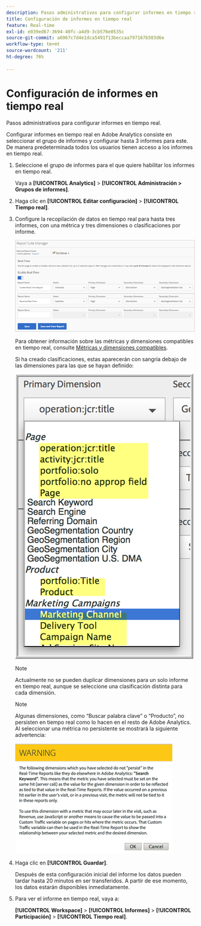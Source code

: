 ```yaml
---
description: Pasos administrativos para configurar informes en tiempo real.
title: Configuración de informes en tiempo real
feature: Real-time
exl-id: e039ed67-3694-40fc-a4d9-3cb576e0535c
source-git-commit: a6967c7d4e1dca5491f13beccaa797167b503d6e
workflow-type: tm+mt
source-wordcount: '211'
ht-degree: 76%

---
```


# Configuración de informes en tiempo real

Pasos administrativos para configurar informes en tiempo real.

Configurar informes en tiempo real en Adobe Analytics consiste en seleccionar el grupo de informes y configurar hasta 3 informes para este. De manera predeterminada todos los usuarios tienen acceso a los informes en tiempo real.

1. Seleccione el grupo de informes para el que quiere habilitar los informes en tiempo real.

   Vaya a **[!UICONTROL Analytics]** > **[!UICONTROL Administración > Grupos de informes]**.

1. Haga clic en **[!UICONTROL Editar configuración]** > **[!UICONTROL Tiempo real]**.

1. Configure la recopilación de datos en tiempo real para hasta tres informes, con una métrica y tres dimensiones o clasificaciones por informe.

   ![](/help/admin/tools/manage-rs/edit-settings/realtime/assets/real_time_admin.png)

   Para obtener información sobre las métricas y dimensiones compatibles en tiempo real, consulte [Métricas y dimensiones compatibles](/help/admin/tools/manage-rs/edit-settings/realtime/realtime-metrics.md).

   Si ha creado clasificaciones, estas aparecerán con sangría debajo de las dimensiones para las que se hayan definido:

   ![](/help/admin/tools/manage-rs/edit-settings/realtime/assets/classifications.png)

   >[!NOTE]
   >
   >Actualmente no se pueden duplicar dimensiones para un solo informe en tiempo real, aunque se seleccione una clasificación distinta para cada dimensión.

   >[!NOTE]
   >
   >Algunas dimensiones, como “Buscar palabra clave” o “Producto”, no persisten en tiempo real como lo hacen en el resto de Adobe Analytics. Al seleccionar una métrica no persistente se mostrará la siguiente advertencia:

   ![](/help/admin/tools/manage-rs/edit-settings/realtime/assets/warning_dimensions.png)

1. Haga clic en **[!UICONTROL Guardar]**.

   Después de esta configuración inicial del informe los datos pueden tardar hasta 20 minutos en ser transferidos. A partir de ese momento, los datos estarán disponibles inmediatamente.

1. Para ver el informe en tiempo real, vaya a:

   **[!UICONTROL Workspace]** > **[!UICONTROL Informes]** > **[!UICONTROL Participación]** > **[!UICONTROL Tiempo real]**.


